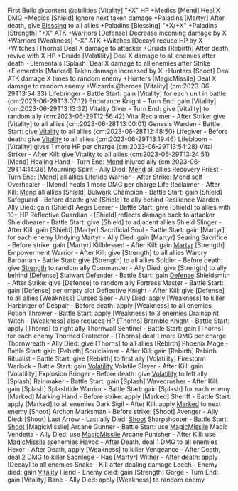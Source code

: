 First Build @content
    @abilities
        [Vitality] "+X" HP +Medics
        [Mend] Heal X DMG +Medics
        [Shield] Ignore next taken damage +Paladins
        [Martyr] After death, give [Blessing](X) to all allies +Paladins
        [Blessing] "+X/+X" +Paladins
        [Strength] "+X" ATK +Warriors
        [Defense] Decrease incoming damage by X +Warriors
        [Weakness] "-X" ATK +Witches
        [Decay] reduce HP by X +Witches
        [Thorns] Deal X damage to attacker +Druids
        [Rebirth] After death, revive with X HP +Druids
        [Volatility] Deal X damage to all enemies after death +Elementals
        [Splash] Deal X damage to all enemies after Strike +Elementals
        [Marked] Taken damage increased by X +Hunters
        [Shoot] Deal ATK damage X times to random enemy +Hunters
        [MagicMissile] Deal X damage to random enemy +Wizards
    @heroes
        [Vitality] {cm:2023-06-29T13:54:33}
            Lifebringer - Battle Start: gain [Vitality] for each unit in battle {cm:2023-06-29T13:07:12}
            Endurance Knight - Turn End: gain [Vitality] {cm:2023-06-29T13:13:32}
            Vitality Giver - Turn End: give [Vitality] to random ally {cm:2023-06-29T12:56:42}
            Vital Reclaimer - After Strike: give [Vitality] to all allies {cm:2023-06-28T13:00:01}
            Genesis Warden - Battle Start: give [Vitality](2) to all allies {cm:2023-06-28T12:48:50}
            Lifegiver - Before death: give [Vitality](2) to all allies {cm:2023-06-29T13:19:46}
            Lifebloom - [Vitality] gives 1 more HP per charge {cm:2023-06-29T13:54:28}
            Vital Striker - After Kill: give [Vitality](3) to all allies {cm:2023-06-29T13:24:51}
        [Mend]
            Healing Hand - Turn End: [Mend](3) injured ally {cm:2023-06-29T14:14:36}
            Mourning Spirit - Ally Died: [Mend](5) all allies
            Recovery Priest - Turn End: [Mend] all allies
            Lifetide Warrior - After Strike: [Mend](2) self
            Overhealer - [Mend] heals 1 more DMG per charge
            Life Reclaimer - After Kill: [Mend](5) all allies
        [Shield]
            Bulwark Champion - Battle Start: gain [Shield]
            Safeguard - Before death: give [Shield] to ally behind
            Resilience Warden - Ally Died: gain [Shield]
            Aegis Bearer - Battle Start: give [Shield] to allies with 10+ HP
            Reflective Guardian - [Shield] reflects damage back to attacker
            Shieldbearer - Battle Start: give [Shield] to adjacent allies
            Shield Slinger - After Kill: gain [Shield]
        [Martyr]
            Sacrificial Soul - Battle Start: gain [Martyr] for each enemy
            Undying Martyr - Ally Died: gain [Martyr]
            Searing Sacrifice - Before strike: gain [Martyr]
            Killblessed - After Kill: gain [Martyr](2)
        [Strength]
            Empowerment Warrior - After Kill: give [Strength] to all allies
            Warcry Barbarian - Battle Start: give [Strength] to all allies
            Soldier - Before death: give [Strength](4) to random ally
            Commander - Ally Died: give [Strength] to ally behind
        [Defense]
            Stalwart Defender - Battle Start: gain [Defense](99)
            Shieldsmith - After Strike: give [Defense] to random ally
            Fortress Master - Battle Start: gain [Defense] per empty slot
            Deflective Knight - After Kill: give [Defense] to all allies
        [Weakness]
            Cursed Seer - Ally Died: apply [Weakness] to killer
            Harbinger of Despair - Before death: apply [Weakness] to all enemies
            Potion Thrower - Battle Start: apply [Weakness] to 3 enemies
            Drainspirit Witch - [Weakness] also reduces HP
        [Thorns]
            Bramble Knight - Battle Start: apply [Thorns] to right ally
            Thornwall Sentinel - Battle Start: gain [Thorns] for each enemy
            Thorned Protector - [Thorns] deal 1 more DMG per charge
            Thornwreath - Ally Died: give [Thorns] to all allies
        [Rebirth]
            Phoenix Mage - Battle Start: gain [Rebirth]
            Soulclaimer - After Kill: gain [Rebirth]
            Rebirth Ritualist - Battle Start: give [Rebirth] to first ally
        [Volatility]
            Firestorm Warlock - Battle Start: gain [Volatility](2)
            Volatile Slayer - After Kill: gain [Volatility]
            Explosion Bringer - Before death: give [Volatility](3) to left ally
        [Splash]
            Rainmaker - Battle Start: gain [Splash]
            Wavecrusher - After Kill: gain [Splash]
            Splashtide Warrior - Battle Start: gain [Splash] for each enemy
        [Marked]
            Marking Hand - Before strike: apply [Marked]
            Sheriff - Battle Start: apply [Marked] to all enemies
            Dark Sigil - After Kill: apply [Marked](3) to next enemy
        [Shoot]
            Archon Marksman - Before strike: [Shoot]
            Avenger - Ally Died: [Shoot]
            Last Arrow - Last ally Died: [Shoot](3)
            Sharpshooter - Battle Start: [Shoot](2)
        [MagicMissile]
            Arcane Gunner - Battle Start: use [MagicMissile](4)
            Magic Vendetta - Ally Died: use [MagicMissile](2)
            Arcane Punisher - After Kill: use [MagicMissile](6)
    @enemies
        Havoc - After Death, deal 1 DMG to all enemies
        Hexer - After Death, apply [Weakness] to killer
        Vengeance - After Death, deal 2 DMG to killer
        Sacrilege - Has [Martyr]
        Wither - After death: apply [Decay] to all enemies
        Snake - Kill after dealing damage
        Leech - Enemy died: gain [Vitality](2)
        Fiend  - Enemy died: gain [Strength]
        Gorge - Turn End: gain [Vitality]
        Bane - Ally Died: apply [Weakness] to random enemy

